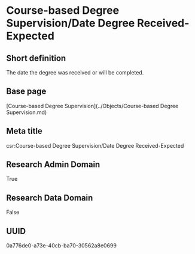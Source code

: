 # Course-based Degree Supervision/Date Degree Received-Expected
## Short definition
The date the degree was received or will be completed.
## Base page
[Course-based Degree Supervision](../Objects/Course-based Degree Supervision.md)
## Meta title
csr:Course-based Degree Supervision/Date Degree Received-Expected
## Research Admin Domain
True
## Research Data Domain
False
## UUID
0a776de0-a73e-40cb-ba70-30562a8e0699
